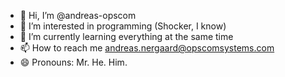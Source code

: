 - 👋 Hi, I’m @andreas-opscom
- 👀 I’m interested in programming (Shocker, I know)
- 🌱 I’m currently learning everything at the same time
- 📫 How to reach me andreas.nergaard@opscomsystems.com
- 😄 Pronouns: Mr. He. Him.

<!---
andreas-opscom/andreas-opscom is a ✨ special ✨ repository because its `README.md` (this file) appears on your GitHub profile.
You can click the Preview link to take a look at your changes.
--->
